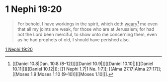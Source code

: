 # 1 Nephi 19:20

> For behold, I have workings in the spirit, which doth <u>weary</u>[^a] me even that all my joints are weak, for those who are at Jerusalem; for had not the Lord been merciful, to show unto me concerning them, even as he had prophets of old, I should have perished also.

[1 Nephi 19:20](https://www.churchofjesuschrist.org/study/scriptures/bofm/1-ne/19?lang=eng&id=p20#p20)


[^a]: [[Daniel 10.8|Dan. 10:8 (8–12)]][[Daniel 10.9|]][[Daniel 10.10|]][[Daniel 10.11|]][[Daniel 10.12|]]; [[1 Nephi 1.7|1 Ne. 1:7]]; [[Alma 27.17|Alma 27:17]]; [[Moses 1.9|Moses 1:10 (9–10)]][[Moses 1.10|]].  
